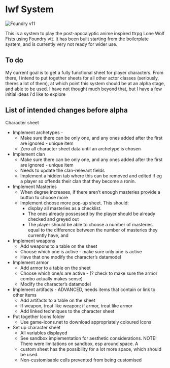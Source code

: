 # lwf System

![Foundry v11](https://img.shields.io/badge/foundry-v11-green)

This is a system to play the post-apocalyptic anime inspired ttrpg Lone Wolf Fists using Foundry vtt. It has been built starting from the boilerplate system, and is currently very not ready for wider use.

## To do
My current goal is to get a fully functional sheet for player characters. From there, I intend to put together sheets for all other actor classes (seriously, theres a lot of them), at which point this system should be at an alpha stage, and able to be used. I have not thought much beyond that, but I have a few initial ideas i'd like to explore

## List of intended changes before alpha
Character sheet
- Implement archetypes - 
  - Make sure there can be only one, and any ones added after the first are ignored - unique item
  - Zero all character sheet data until an archetype is chosen
- Implement clan
  - Make sure there can be only one, and any ones added after the first are ignored - unique item
  - Needs to update the clan-relevant fields
  - Implement a hidden tab where this can be removed and edited if eg a player so offends their clan that they become a ronin.
- Implement Masteries
  - When degree increases, if there aren’t enough masteries provide a button to choose more
  - Implement choose more pop-up sheet. This should: 
    - display all masteries as a checklist.
    - The ones already possessed by the player should be already checked and greyed out
    - The player should be able to choose a number of masteries equal to the difference between the number of masteries they currently have, and 
- Implement weapons
  - Add weapons to a table on the sheet
  - Choose which one is active - make sure only one is active
  - Have that one modify the character’s datamodel
- Implement armor
  - Add armor to a table on the sheet
  - Choose which one/s are active - (? check to make sure the armor combo actually makes sense)
  - Modify the character’s datamodel
- Implement artifacts - ADVANCED, needs items that contain or link to other items
  - Add artifacts to a table on the sheet
  - If weapon, treat like weapon; if armor, treat like armor
  - Add linked techniques to the character sheet
- Put together Icons folder
  - Use game-icons.net to download appropriately coloured Icons
- Set up character sheet
  - All variables displayed
  - See sandbox implementation for aesthetic considerations. NOTE! There were limitations on sandbox, esp around space. A 
  - custom sheet has the possibility for a lot more space, which should be used.
  - Non-customisable cells prevented from being customised

